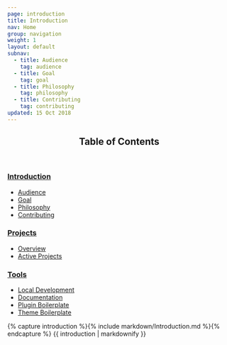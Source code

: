 ```yaml
---
page: introduction
title: Introduction
nav: Home
group: navigation
weight: 1
layout: default
subnav:
  - title: Audience
    tag: audience
  - title: Goal
    tag: goal
  - title: Philosophy
    tag: philosophy
  - title: Contributing
    tag: contributing
updated: 15 Oct 2018
---
```


<div class="toc">
	<header>
		<h2>Table of Contents</h2>
	</header>

  <div class="col">
    <h3><a href="{{ site.baseurl }}#top">Introduction</a></h3>
    <ul>
      <li><a href="{{ site.baseurl }}/#audience">Audience</a></li>
      <li><a href="{{ site.baseurl }}/#goal">Goal</a></li>
      <li><a href="{{ site.baseurl }}/#philosophy">Philosophy</a></li>
      <li><a href="{{ site.baseurl }}/#contributing">Contributing</a></li>
    </ul>
  </div>

  <div class="col">
    <h3><a href="{{ site.baseurl }}/projects/#top">Projects</a></h3>
    <ul>
    <li><a href="{{ site.baseurl }}/projects/#projects-overview">Overview</a></li>
    <li><a href="{{ site.baseurl }}/projects/#active-projects">Active Projects</a></li>
    </ul>
  </div>

  <div class="col">
    <h3><a href="{{ site.baseurl }}/tools/#top">Tools</a></h3>
    <ul>
    <li><a href="{{ site.baseurl }}/projects/#local-development">Local Development</a></li>
    <li><a href="{{ site.baseurl }}/projects/#documentation">Documentation</a></li>
    <li><a href="{{ site.baseurl }}/projects/#plugin-boilerplate">Plugin Boilerplate</a></li>
    <li><a href="{{ site.baseurl }}/projects/#theme-boilerplate">Theme Boilerplate</a></li>
    </ul>
  </div>



  <div class="col">

  </div>

</div>

<div class="docs-section">
		{% capture introduction %}{% include markdown/Introduction.md %}{% endcapture %}
		{{ introduction | markdownify }}
</div>

